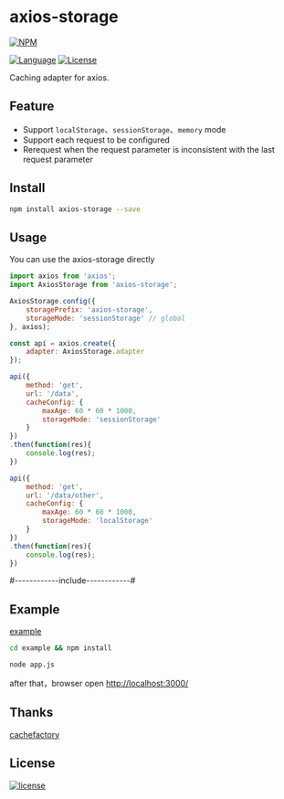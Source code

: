 # axios-storage

[![NPM][img-npm]][url-npm]

[![Language][img-javascript]][url-github]
[![License][img-mit]][url-mit]

Caching adapter for axios.

## Feature

- Support `localStorage`、`sessionStorage`、`memory` mode
- Support each request to be configured
- Rerequest when the request parameter is inconsistent with the last request parameter


## Install
```bash
npm install axios-storage --save
```


## Usage

You can use the axios-storage directly

```javascript
import axios from 'axios';
import AxiosStorage from 'axios-storage';

AxiosStorage.config({
    storagePrefix: 'axios-storage',
    storageMode: 'sessionStorage' // global
}, axios);

const api = axios.create({
    adapter: AxiosStorage.adapter
});

api({
    method: 'get',
    url: '/data',
    cacheConfig: {
        maxAge: 60 * 60 * 1000,
        storageMode: 'sessionStorage'
    }
})
.then(function(res){
    console.log(res);
})

api({
    method: 'get',
    url: '/data/other',
    cacheConfig: {
        maxAge: 60 * 60 * 1000,
        storageMode: 'localStorage'
    }
})
.then(function(res){
    console.log(res);
})
```


#------------include------------#


## Example
[example](./example)

```bash
cd example && npm install
```
```bash
node app.js
```
after that，browser open [http://localhost:3000/](http://localhost:3000/)


## Thanks

[cachefactory](https://www.npmjs.com/package/cachefactory)


## License

[![license][img-mit]][url-mit]


[url-github]: https://github.com/ChanceYu/axios-storage
[url-npm]: https://www.npmjs.com/package/axios-storage
[url-mit]: https://opensource.org/licenses/mit-license.php

[img-npm]: https://nodei.co/npm/axios-storage.png?compact=true
[img-javascript]: https://img.shields.io/badge/language-JavaScript-brightgreen.svg
[img-mit]: https://img.shields.io/badge/license-MIT-blue.svg

